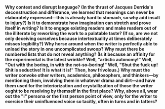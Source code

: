 **Why contest and disrupt language? (In the thrust of Jacques Derrida's deconstruction and différance, we learned that meanings can never be elaborately expressed—this is already hard to stomach, so why add insult to injury?) Is it to demonstrate how imagination can stretch and prove itself in writing? Is it to engage existing readers and make readers out of the illiterate by reworking the work to a palatable taste? (If so, are we not only deceiving ourselves because intertextuality at times deliberately misses legibility?) Why horse around when the writer is perfectly able to unload the story in one uncomplicated swoop? Why must there be numbered lists that do not reveal anything? (Is it because an affinity for the experimental is the latest wrinkle? Well, "artistic autonomy!" Well, "Out with the boring, in with the not-so-boring!" Well, "Shut the fuck up! Shit is seductive! It is what it is!" Then, how frivolous.) Why must the writer convoke other writers, academics, philosophers, and thinkers—by mentioning them, involving them in whatever drama and dirt—and have them used for the interiorization and crystallization of those the writer ought to be resolving by themself in the first place? Why, above all, wear out the "I" persona or the first person point of view, only for the writer to exercise their uninfluenced voice so tacitly, often in turns and in tatters?**

